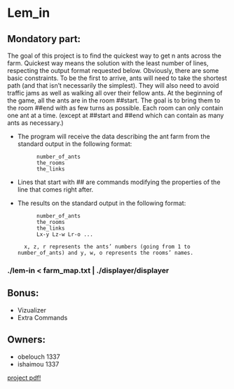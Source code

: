 # Lem_in

## Mondatory part:

The goal of this project is to find the quickest way to get n ants across the farm.
Quickest way means the solution with the least number of lines, respecting the output format requested below.
Obviously, there are some basic constraints. To be the first to arrive, ants will need to take the shortest path (and that isn’t necessarily the simplest). They will also need to avoid traffic jams as well as walking all over their fellow ants.
At the beginning of the game, all the ants are in the room ##start. The goal is
to bring them to the room ##end with as few turns as possible. Each room can
only contain one ant at a time. (except at ##start and ##end which can contain
as many ants as necessary.)


- The program will receive the data describing the ant farm from the standard output in the following format:

			number_of_ants
			the_rooms
			the_links

- Lines that start with ## are commands modifying the properties of the line that comes right after.

- The results on the standard output in the following format:

			number_of_ants
			the_rooms
			the_links
			Lx-y Lz-w Lr-o ...

		x, z, r represents the ants’ numbers (going from 1 to number_of_ants) and y, w, o represents the rooms’ names.

### ./lem-in < farm_map.txt | ./displayer/displayer

## Bonus:

- Vizualizer
- Extra Commands


## Owners:

- obelouch 1337
- ishaimou 1337


[project pdf!](https://github.com/XD-OB/lem_in/blob/master/lemin.pdf)
